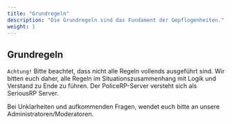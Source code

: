 ```yaml
---
title: "Grundregeln"
description: "Die Grundregeln sind das Fundament der Gepflogenheiten."
weight: 1
---
```


## Grundregeln

`Achtung!` Bitte beachtet, dass nicht alle Regeln vollends ausgeführt sind.
Wir bitten euch daher, alle Regeln im Situationszusammenhang mit Logik und Verstand zu Ende zu führen.
Der PoliceRP-Server versteht sich als SeriousRP Server.

Bei Unklarheiten und aufkommenden Fragen, wendet euch bitte an unsere Administratoren/Moderatoren.